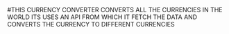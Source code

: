 #THIS CURRENCY CONVERTER CONVERTS ALL THE CURRENCIES IN THE WORLD 
ITS USES AN API FROM WHICH IT FETCH THE DATA AND CONVERTS THE CURRENCY TO DIFFERENT CURRENCIES
